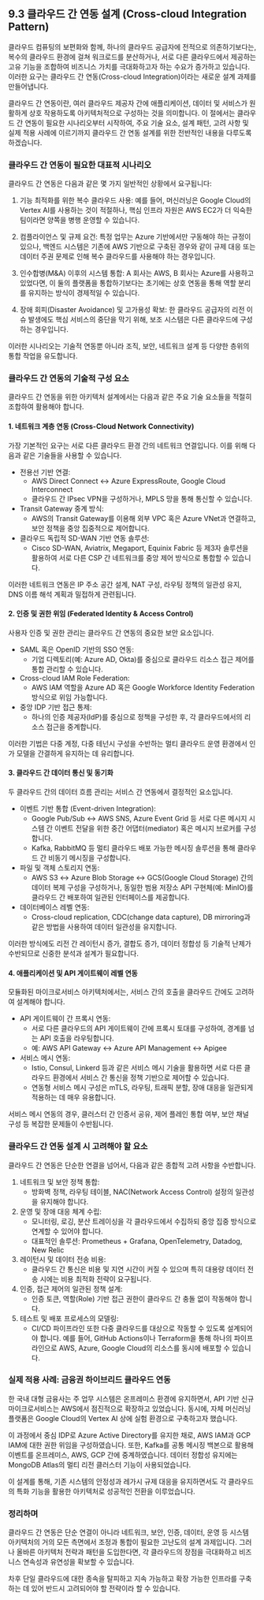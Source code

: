 ## 9.3 클라우드 간 연동 설계 (Cross-cloud Integration Pattern)

클라우드 컴퓨팅의 보편화와 함께, 하나의 클라우드 공급자에 전적으로 의존하기보다는, 복수의 클라우드 환경에 걸쳐 워크로드를 분산하거나, 서로 다른 클라우드에서 제공하는 고유 기능을 조합하여 비즈니스 가치를 극대화하고자 하는 수요가 증가하고 있습니다. 이러한 요구는 클라우드 간 연동(Cross-cloud Integration)이라는 새로운 설계 과제를 만들어냅니다.

클라우드 간 연동이란, 여러 클라우드 제공자 간에 애플리케이션, 데이터 및 서비스가 원활하게 상호 작용하도록 아키텍처적으로 구성하는 것을 의미합니다. 이 절에서는 클라우드 간 연동이 필요한 시나리오부터 시작하여, 주요 기술 요소, 설계 패턴, 고려 사항 및 실제 적용 사례에 이르기까지 클라우드 간 연동 설계를 위한 전반적인 내용을 다루도록 하겠습니다.

### 클라우드 간 연동이 필요한 대표적 시나리오

클라우드 간 연동은 다음과 같은 몇 가지 일반적인 상황에서 요구됩니다:

1. 기능 최적화를 위한 복수 클라우드 사용:
   예를 들어, 머신러닝은 Google Cloud의 Vertex AI를 사용하는 것이 적절하나, 핵심 인프라 자원은 AWS EC2가 더 익숙한 팀이라면 양쪽을 병행 운영할 수 있습니다.

2. 컴플라이언스 및 규제 요건:
   특정 업무는 Azure 기반에서만 구동해야 하는 규정이 있으나, 백엔드 시스템은 기존에 AWS 기반으로 구축된 경우와 같이 규제 대응 또는 데이터 주권 문제로 인해 복수 클라우드를 사용해야 하는 경우입니다.

3. 인수합병(M&A) 이후의 시스템 통합:
   A 회사는 AWS, B 회사는 Azure를 사용하고 있었다면, 이 둘의 플랫폼을 통합하기보다는 초기에는 상호 연동을 통해 역할 분리를 유지하는 방식이 경제적일 수 있습니다.

4. 장애 회피(Disaster Avoidance) 및 고가용성 확보:
   한 클라우드 공급자의 리전 이슈 발생에도 핵심 서비스의 중단을 막기 위해, 보조 시스템은 다른 클라우드에 구성하는 경우입니다.

이러한 시나리오는 기술적 연동뿐 아니라 조직, 보안, 네트워크 설계 등 다양한 층위의 통합 작업을 유도합니다.

### 클라우드 간 연동의 기술적 구성 요소

클라우드 간 연동을 위한 아키텍처 설계에서는 다음과 같은 주요 기술 요소들을 적절히 조합하여 활용해야 합니다.

#### 1. 네트워크 계층 연동 (Cross-Cloud Network Connectivity)

가장 기본적인 요구는 서로 다른 클라우드 환경 간의 네트워크 연결입니다. 이를 위해 다음과 같은 기술들을 사용할 수 있습니다.

- 전용선 기반 연결:
  - AWS Direct Connect ↔ Azure ExpressRoute, Google Cloud Interconnect
  - 클라우드 간 IPsec VPN을 구성하거나, MPLS 망을 통해 통신할 수 있습니다.
- Transit Gateway 중계 방식:
  - AWS의 Transit Gateway를 이용해 외부 VPC 혹은 Azure VNet과 연결하고, 보안 정책을 중앙 집중적으로 제어합니다.
- 클라우드 독립적 SD-WAN 기반 연동 솔루션:
  - Cisco SD-WAN, Aviatrix, Megaport, Equinix Fabric 등 제3자 솔루션을 활용하여 서로 다른 CSP 간 네트워크를 중앙 제어 방식으로 통합할 수 있습니다.

이러한 네트워크 연동은 IP 주소 공간 설계, NAT 구성, 라우팅 정책의 일관성 유지, DNS 이름 해석 계획과 밀접하게 관련됩니다.

#### 2. 인증 및 권한 위임 (Federated Identity & Access Control)

사용자 인증 및 권한 관리는 클라우드 간 연동의 중요한 보안 요소입니다.

- SAML 혹은 OpenID 기반의 SSO 연동:
  - 기업 디렉토리(예: Azure AD, Okta)를 중심으로 클라우드 리소스 접근 제어를 통합 관리할 수 있습니다.
- Cross-cloud IAM Role Federation:
  - AWS IAM 역할을 Azure AD 혹은 Google Workforce Identity Federation 방식으로 위임 가능합니다.
- 중앙 IDP 기반 접근 통제:
  - 하나의 인증 제공자(IdP)를 중심으로 정책을 구성한 후, 각 클라우드에서의 리소스 접근을 중계합니다.

이러한 기법은 다중 계정, 다중 테넌시 구성을 수반하는 멀티 클라우드 운영 환경에서 인가 모델을 간결하게 유지하는 데 유리합니다.

#### 3. 클라우드 간 데이터 통신 및 동기화

두 클라우드 간의 데이터 흐름 관리는 서비스 간 연동에서 결정적인 요소입니다.

- 이벤트 기반 통합 (Event-driven Integration):
  - Google Pub/Sub ↔ AWS SNS, Azure Event Grid 등 서로 다른 메시지 시스템 간 이벤트 전달을 위한 중간 어댑터(mediator) 혹은 메시지 브로커를 구성합니다.
  - Kafka, RabbitMQ 등 멀티 클라우드 배포 가능한 메시징 솔루션을 통해 클라우드 간 비동기 메시징을 구성합니다.
- 파일 및 객체 스토리지 연동:
  - AWS S3 ↔ Azure Blob Storage ↔ GCS(Google Cloud Storage) 간의 데이터 복제 구성을 구성하거나, 동일한 범용 저장소 API 구현체(예: MinIO)를 클라우드 간 배포하여 일관된 인터페이스를 제공합니다.
- 데이터베이스 레벨 연동:
  - Cross-cloud replication, CDC(change data capture), DB mirroring과 같은 방법을 사용하여 데이터 일관성을 유지합니다.

이러한 방식에도 리전 간 레이턴시 증가, 결합도 증가, 데이터 정합성 등 기술적 난제가 수반되므로 신중한 분석과 설계가 필요합니다.

#### 4. 애플리케이션 및 API 게이트웨이 레벨 연동

모듈화된 마이크로서비스 아키텍처에서는, 서비스 간의 호출을 클라우드 간에도 고려하여 설계해야 합니다.

- API 게이트웨이 간 프록시 연동:
  - 서로 다른 클라우드의 API 게이트웨이 간에 프록시 토대를 구성하여, 경계를 넘는 API 호출을 라우팅합니다.
  - 예: AWS API Gateway ↔ Azure API Management ↔ Apigee
- 서비스 메시 연동:
  - Istio, Consul, Linkerd 등과 같은 서비스 메시 기술을 활용하면 서로 다른 클라우드 환경에서 서비스 간 통신을 정책 기반으로 제어할 수 있습니다.
  - 연동형 서비스 메시 구성은 mTLS, 라우팅, 트래픽 분할, 장애 대응을 일관되게 적용하는 데 매우 유용합니다.

서비스 메시 연동의 경우, 클러스터 간 인증서 공유, 제어 플레인 통합 여부, 보안 채널 구성 등 복잡한 문제들이 수반됩니다.

### 클라우드 간 연동 설계 시 고려해야 할 요소

클라우드 간 연동은 단순한 연결을 넘어서, 다음과 같은 종합적 고려 사항을 수반합니다.

1. 네트워크 및 보안 정책 통합:
   - 방화벽 정책, 라우팅 테이블, NAC(Network Access Control) 설정의 일관성을 유지해야 합니다.
2. 운영 및 장애 대응 체계 수립:
   - 모니터링, 로깅, 분산 트레이싱을 각 클라우드에서 수집하되 중앙 집중 방식으로 연계할 수 있어야 합니다.
   - 대표적인 솔루션: Prometheus + Grafana, OpenTelemetry, Datadog, New Relic
3. 레이턴시 및 데이터 전송 비용:
   - 클라우드 간 통신은 비용 및 지연 시간이 커질 수 있으며 특히 대용량 데이터 전송 시에는 비용 최적화 전략이 요구됩니다.
4. 인증, 접근 제어의 일관된 정책 설계:
   - 인증 토큰, 역할(Role) 기반 접근 권한이 클라우드 간 충돌 없이 작동해야 합니다.
5. 테스트 및 배포 프로세스의 모델링:
   - CI/CD 파이프라인 또한 다중 클라우드를 대상으로 작동할 수 있도록 설계되어야 합니다. 예를 들어, GitHub Actions이나 Terraform을 통해 하나의 파이프라인으로 AWS, Azure, Google Cloud의 리소스를 동시에 배포할 수 있습니다.

### 실제 적용 사례: 금융권 하이브리드 클라우드 연동

한 국내 대형 금융사는 주 업무 시스템은 온프레미스 환경에 유지하면서, API 기반 신규 마이크로서비스는 AWS에서 점진적으로 확장하고 있었습니다. 동시에, 자체 머신러닝 플랫폼은 Google Cloud의 Vertex AI 상에 실험 환경으로 구축하고자 했습니다.

이 과정에서 중심 IDP로 Azure Active Directory를 유지한 채로, AWS IAM과 GCP IAM에 대한 권한 위임을 구성하였습니다. 또한, Kafka를 공통 메시징 백본으로 활용해 이벤트를 온프레미스, AWS, GCP 간에 중계하였습니다. 데이터 정합성 유지에는 MongoDB Atlas의 멀티 리전 클러스터 기능이 사용되었습니다.

이 설계를 통해, 기존 시스템의 안정성과 레가시 규제 대응을 유지하면서도 각 클라우드의 특화 기능을 활용한 아키텍처로 성공적인 전환을 이루었습니다.

### 정리하며

클라우드 간 연동은 단순 연결이 아니라 네트워크, 보안, 인증, 데이터, 운영 등 시스템 아키텍처의 거의 모든 측면에서 조정과 통합이 필요한 고난도의 설계 과제입니다. 그러나 올바른 아키텍처 전략과 패턴을 도입한다면, 각 클라우드의 장점을 극대화하고 비즈니스 연속성과 유연성을 확보할 수 있습니다.

차후 단일 클라우드에 대한 종속을 탈피하고 지속 가능하고 확장 가능한 인프라를 구축하는 데 있어 반드시 고려되어야 할 전략이라 할 수 있습니다.